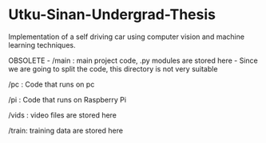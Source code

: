 # Utku-Sinan-Undergrad-Thesis
Implementation of a self driving car using computer vision and machine learning techniques.

OBSOLETE - /main : main project code, .py modules are stored here - Since we are going to split the code, this directory is not very suitable 

/pc : Code that runs on pc

/pi : Code that runs on Raspberry Pi

/vids : video files are stored here

/train: training data are stored here


